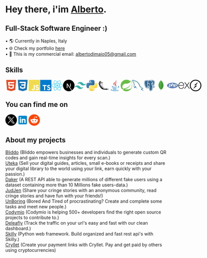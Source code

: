 # Hey there, i'im [Alberto](https://albertodimaio.com).
## Full-Stack Software Engineer :)

• 🌎 Currently in Naples, Italy<br>
• 🌐 Check my portfolio [here](https://albertodimaio.com)<br>
• 📩 This is my commercial email: [albertodimaio05@gmail.com](mailto:albertodimaio05@gmail.com)<br>

## Skills
<div style="display: flex;">
    <img src="https://raw.githubusercontent.com/albedim/icons/master/programming_languages/html.svg" width="36" height="36" alt="HTML" />
    <img src="https://raw.githubusercontent.com/albedim/icons/master/programming_languages/css.svg" width="36" height="36" alt="CSS" />
    <img src="https://raw.githubusercontent.com/albedim/icons/master/programming_languages/javascript.svg" width="36" height="36" alt="JavaScript" />
    <img src="https://raw.githubusercontent.com/albedim/icons/master/programming_languages/typescript.svg" width="36" height="36" alt="JavaScript" />
    <img src="https://raw.githubusercontent.com/albedim/icons/master/programming_languages/react.svg" width="36" height="36" alt="JavaScript" />
    <img src="https://raw.githubusercontent.com/albedim/icons/master/programming_languages/nextjs.svg" width="36" height="36" alt="JavaScript" />
    <img src="https://raw.githubusercontent.com/albedim/icons/master/programming_languages/tailwindcss.svg" width="36" height="36" alt="JavaScript" />
    <img src="https://raw.githubusercontent.com/albedim/icons/master/programming_languages/python.svg" width="36" height="36" alt="JavaScript" />
    <img src="https://raw.githubusercontent.com/albedim/icons/master/programming_languages/flask.svg" width="36" height="36" alt="JavaScript" />
    <img src="https://raw.githubusercontent.com/albedim/icons/master/programming_languages/java.svg" width="36" height="36" alt="JavaScript" />
    <img src="https://raw.githubusercontent.com/albedim/icons/master/programming_languages/spring.svg" width="36" height="36" alt="JavaScript" />
    <img src="https://raw.githubusercontent.com/albedim/icons/master/programming_languages/mysql.svg" width="36" height="36" alt="JavaScript" />
    <img src="https://raw.githubusercontent.com/albedim/icons/master/programming_languages/postgresql.svg" width="36" height="36" alt="JavaScript" />
    <img src="https://raw.githubusercontent.com/albedim/icons/master/programming_languages/mongodb.svg" width="36" height="36" alt="JavaScript" />
    <img src="https://raw.githubusercontent.com/albedim/icons/master/programming_languages/php.svg" width="36" height="36" alt="JavaScript" />
    <img src="https://raw.githubusercontent.com/albedim/icons/master/programming_languages/express.svg" width="36" height="36" alt="JavaScript"/>
    <img src="https://raw.githubusercontent.com/albedim/icons/master/programming_languages/socketio.svg" width="36" height="36" alt="SocketIO" />
</div>

## You can find me on
<div style="display: flex;">
    <a href="https://x.com/TheAlbeDim"><img src="https://raw.githubusercontent.com/albedim/icons/master/social/x.svg" width="36" height="36" alt="HTML" /></a>
    <a href="https://www.linkedin.com/in/alberto-di-maio-520531285"><img src="https://raw.githubusercontent.com/albedim/icons/master/social/linkedin.svg" width="36" height="36" alt="CSS" /></a>
    <a href="https://www.reddit.com/user/albedim"><img src="https://raw.githubusercontent.com/albedim/icons/master/social/reddit.svg" width="36" height="36" alt="JavaScript" /></a>
</div>

## About my projects
[Bliddo](https://bliddo.com) (Bliddo empowers businesses and individuals to generate custom QR codes and gain real-time insights for every scan.)<br>
[Uteka](https://utekafe.pages.dev) (Sell your digital guides, articles, small e-books or receipts and share your digital library to the world using your link, earn quickly with your passion.)<br>
[Daker](https://daker-web.pages.dev) (A REST API able to generate millions of different fake users using a dataset containing more than 10 Millions fake users-data.)<br>
[JudJen](https://judjen.pages.dev) (Share your cringe stories with an anonymous community, read cringe stories and have fun with your friends!)<br>
[UnBoring](https://unboring.pages.dev) (Bored And Tired of procrastinating? Create and complete some tasks and meet new people.)<br>
[Codymio](https://codymio.pages.dev) (Codymio is helping 500+ developers find the right open source projects to contribute to.)<br>
[Deleafly](https://deleafly.pages.dev) (Track the traffic on your url's easy and fast with our clean dashboard.)<br>
[Skilly](https://github.com/albedim/skilly) (Python web framework. Build organized and fast rest api's with Skilly.)<br>
[Cryllet](https://cryllet-fe.pages.dev) (Create your payment links with Cryllet. Pay and get paid by others using cryptocurrencies)<br>

 
 
